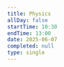```yaml
---
title: Physics
allDay: false
startTime: 10:30
endTime: 13:00
date: 2025-06-07
completed: null
type: single
---
```

